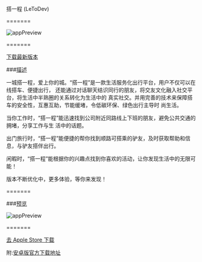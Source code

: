 搭一程 (LeToDev)

=======

![appPreview](http://www.wealift.com/images/code.gif)

=======

[下载最新版本]()

###[描述](http://www.wealift.com/aboutUs/default.html)

一城搭一程，爱上你的城。“搭一程”是一款生活服务化出行平台，用户不仅可以在线搭车、便捷出行，
还能通过对话聊天结识同行的朋友，将交友文化融入社交平台，将生活中半熟圈的关系转化为生活中的
真实社交。并用完善的技术来保障搭车的安全性，互惠互助，节能缓堵，令低碳环保、绿色出行主导时
尚生活。

当你工作时，“搭一程”能迅速找到公司附近同路线上下班的朋友，避免公共交通的拥堵，分享工作与生
活中的话题。

出门旅行时，“搭一程”能便捷的帮你找到顺路可搭乘的驴友，及时获取帮助和信息，与驴友搭伴出行。

闲暇时，“搭一程”能根据你的兴趣点找到你喜欢的活动，让你发现生活中的无限可能！

版本不断优化中，更多体验，等你来发现！

=======

###[预览](http://www.wealift.com/index.html)

![appPreview](http://www.wealift.com/images/about_pic_03_01.jpg)

=======

[去 Apple Store 下载](https://itunes.apple.com/us/app/da-yi-cheng/id904184904?l=zh&ls=1&mt=8)

附:[安卓版官方下载地址](http://www.wealift.com/downloads/index.html)
